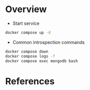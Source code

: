 # Overview

- Start service

```bash
docker compose up -d
```      

- Common introspection commands

```bash
docker compose down
docker compose logs -f
docker compose exec mongodb bash
```

# References

